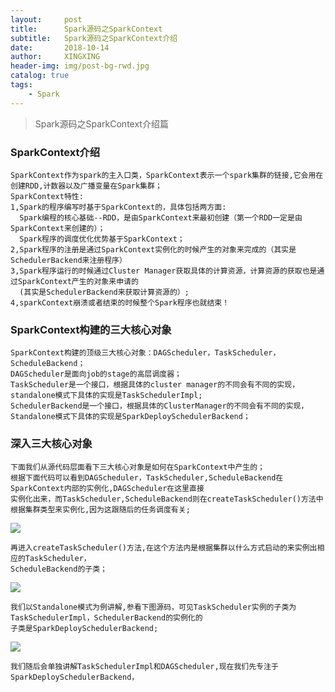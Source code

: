 ```yaml
---
layout:     post
title:      Spark源码之SparkContext
subtitle:   Spark源码之SparkContext介绍
date:       2018-10-14
author:     XINGXING
header-img: img/post-bg-rwd.jpg
catalog: true
tags:
    - Spark
---
```


>
>Spark源码之SparkContext介绍篇
> 

### SparkContext介绍
    SparkContext作为spark的主入口类，SparkContext表示一个spark集群的链接,它会用在创建RDD,计数器以及广播变量在Spark集群；
    SparkContext特性:
    1,Spark的程序编写时基于SparkContext的，具体包括两方面:
      Spark编程的核心基础--RDD，是由SparkContext来最初创建（第一个RDD一定是由SparkContext来创建的）；
      Spark程序的调度优化优势基于SparkContext；
    2,Spark程序的注册是通过SparkContext实例化的时候产生的对象来完成的（其实是SchedulerBackend来注册程序）
    3,Spark程序运行的时候通过Cluster Manager获取具体的计算资源，计算资源的获取也是通过SparkContext产生的对象来申请的
      (其实是SchedulerBackend来获取计算资源的）;
    4,sparkContext崩溃或者结束的时候整个Spark程序也就结束！
    
### SparkContext构建的三大核心对象
    SparkContext构建的顶级三大核心对象：DAGScheduler，TaskScheduler，ScheduleBackend；
    DAGScheduler是面向job的stage的高层调度器；
    TaskScheduler是一个接口，根据具体的cluster manager的不同会有不同的实现，standalone模式下具体的实现是TaskSchedulerImpl;
    SchedulerBackend是一个接口，根据具体的ClusterManager的不同会有不同的实现，Standalone模式下具体的实现是SparkDeploySchedulerBackend；

### 深入三大核心对象
    下面我们从源代码层面看下三大核心对象是如何在SparkContext中产生的；
    根据下面代码可以看到DAGScheduler，TaskScheduler,ScheduleBackend在SparkContext内部的实例化,DAGScheduler在这里直接
    实例化出来，而TaskScheduler,ScheduleBackend则在createTaskScheduler()方法中根据集群类型来实例化,因为这跟随后的任务调度有关;
    
![](https://ws4.sinaimg.cn/large/006tNbRwgy1fw8wtvpns2j318a0g43zg.jpg)  
  
    再进入createTaskScheduler()方法,在这个方法内是根据集群以什么方式启动的来实例出相应的TaskScheduler，
    ScheduleBackend的子类；

![](https://ws4.sinaimg.cn/large/006tNbRwgy1fw8wz0uu9lj31ho12itbb.jpg)

    我们以Standalone模式为例讲解,参看下图源码，可见TaskScheduler实例的子类为TaskSchedulerImpl，SchedulerBackend的实例化的
    子类是SparkDeploySchedulerBackend;
       
![](https://ws1.sinaimg.cn/large/006tNbRwgy1fw8x01u0foj31aa0aa3yx.jpg)    

    我们随后会单独讲解TaskSchedulerImpl和DAGScheduler,现在我们先专注于SparkDeploySchedulerBackend，
    
    
    
